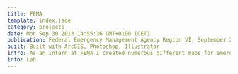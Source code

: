 ```yaml
---
title: FEMA 
template: index.jade
category: projects
date: Mon Sep 30 2013 14:55:36 GMT+0100 (CET)
publication: Federal Emergency Management Agency Region VI, September 2013 
built: Built with ArcGIS, Photoshop, Illustrator 
intro: As an intern at FEMA I created numerous different maps for emergency management purposes, including a 30ft map for use in disaster exercises.  Other maps include federal staging areas, emergency evacuation routes and disaster impacts.  I was required to sign a Non-Disclosure Agreement so I cannot share the maps I created during my tenure with the agency.
info: Lab 
---
```

